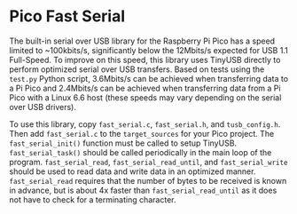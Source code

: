 Pico Fast Serial
================

The built-in serial over USB library for the Raspberry Pi Pico has a speed limited to ~100kbits/s, significantly below the 12Mbits/s expected for USB 1.1 Full-Speed.
To improve on this speed, this library uses TinyUSB directly to perform optimized serial over USB transfers.
Based on tests using the `test.py` Python script, 3.6Mbits/s can be achieved when transferring data to a Pi Pico and 2.4Mbits/s can be achieved when transferring data from a Pi Pico with a Linux 6.6 host (these speeds may vary depending on the serial over USB drivers).

To use this library, copy `fast_serial.c`, `fast_serial.h`, and `tusb_config.h`. Then add `fast_serial.c` to the `target_sources` for your Pico project.
The `fast_serial_init()` function must be called to setup TinyUSB. `fast_serial_task()` should be called periodically in the main loop of the program.
`fast_serial_read`, `fast_serial_read_until`, and `fast_serial_write` should be used to read data and write data in an optimized manner. `fast_serial_read` requires that the number of bytes to be received is known in advance, but is about 4x faster than `fast_serial_read_until` as it does not have to check for a terminating character.
